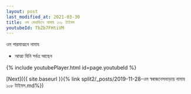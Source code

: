 ```yaml
---
layout: post
last_modified_at: 2021-03-30
title: ওম মেধাভিনে নামায ১০৮ টাইমস
youtubeId: TbZb7FHtiVM
---
```

 
 
 ওম পারমাত্মনে নামায  
 
 -  আত্মা যিনি সর্বত্র আছেন 
 
  
 
  
 
 
 
 
 
 


{% include youtubePlayer.html id=page.youtubeId %}
 
[Next]({{ site.baseurl }}{% link  split2/_posts/2019-11-28-ওম স্বৰাজনেসভাড়ায় নামায ১০৮ টাইমস.md%})
 
